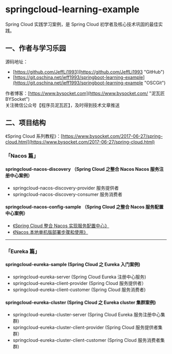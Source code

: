 # springcloud-learning-example

Spring Cloud 实践学习案例，是 Spring Cloud 初学者及核心技术巩固的最佳实践。

## 一、作者与学习乐园
源码地址：
- [https://github.com/JeffLi1993](https://github.com/JeffLi1993 "GitHub")
- [https://git.oschina.net/jeff1993/springboot-learning-example](https://git.oschina.net/jeff1993/springboot-learning-example "OSCGit")<br>

作者博客：[https://www.bysocket.com](https://www.bysocket.com/ "泥瓦匠BYSocket")<br>
关注微信公众号【程序员泥瓦匠】，及时得到技术文章推送<br>

## 二、项目结构
《Spring Cloud 系列教程》：[https://www.bysocket.com/2017-06-27/spring-cloud.html](https://www.bysocket.com/2017-06-27/spring-cloud.html) <br>

### 「Nacos 篇」

#### springcloud-nacos-discovery （Spring Cloud 之整合 Nacos Nacos 服务注册中心案例）

- springcloud-nacos-discovery-provider 服务提供者
- springcloud-nacos-discovery-consumer 服务消费者

#### springcloud-nacos-config-sample （Spring Cloud 之整合 Nacos 服务配置中心案例）

- [《Spring Cloud 整合 Nacos 实现服务配置中心》](https://www.bysocket.com/2021-12-10/spring-cloud-nacos-config.html) 
- [《Nacos 本地单机版部署步骤和使用》](https://www.bysocket.com/2021-12-05/nacos-install-mysql.html)

---

### 「Eureka 篇」

#### springcloud-eureka-sample (Spring Cloud 之 Eureka 入门案例)
- springcloud-eureka-server (Spring Cloud Eureka 注册中心服务)
- springcloud-eureka-client-provider (Spring Cloud 服务提供者）
- springcloud-eureka-client-customer (Spring Cloud 服务消费者)

#### springcloud-eureka-cluster (Spring Cloud 之 Eureka cluster 集群案例)
- springcloud-eureka-cluster-server (Spring Cloud Eureka 服务注册中心集群)
- springcloud-eureka-cluster-client-provider (Spring Cloud 服务提供者集群）
- springcloud-eureka-cluster-client-customer (Spring Cloud 服务消费者集群)